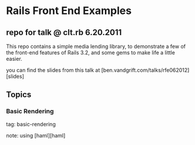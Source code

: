 # Rails Front End Examples

## repo for talk @ clt.rb 6.20.2011

This repo contains a simple media lending library, to demonstrate a few of the
front-end features of Rails 3.2, and some gems to make life a little easier.

you can find the slides from this talk at
[ben.vandgrift.com/talks/rfe062012][slides]

## Topics

### Basic Rendering

tag: basic-rendering

note: using [haml][haml]

### 
